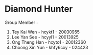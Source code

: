 # Diamond Hunter

Group Member :
1) Tey Kai Wen - hcykt1 - 20030955
2) Lee Yan See - hcyyl1 - 20013925
3) Ong Theng Han - hcyto1 - 20012360
4) Choong Xin Yun - khfy6cxy - 024423